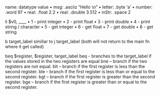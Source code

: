 name: datatype value 
• msg: .asciiz “Hello \n”
• letter: .byte ‘a’
• number: .word 97
• real: .float 2.2
• real: .double 3.512
• inStr: .space 2
 
 li $v0, ____
• 1 - print integer
• 2 -  print float
• 3 - print double
• 4 - print string / character
• 5 - get integer
• 6 - get float
• 7 - get double
• 8 - get string


b target_label similiar to j target_label (both will not return to the main fn where it get called)

beq $register, $register, target_label
beq - branches to the target_label if the values stored in the two registers are equal
bne – branch if the two registers are not equal.
blt – branch if the first register is less than the second register.
ble – branch if the first register is less than or equal to the second register.
bgt – branch if the first register is greater than the second register.
bge – branch if the first register is greater than or equal to the second register.
